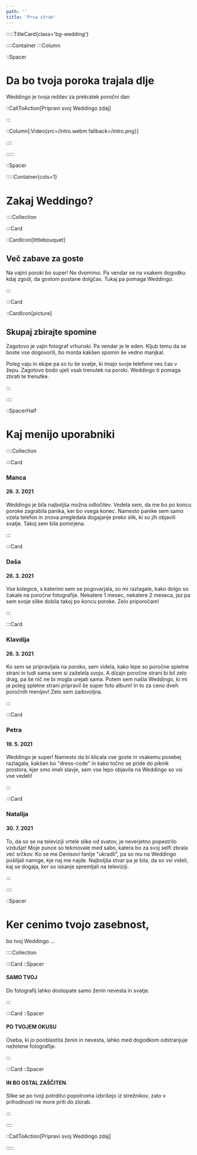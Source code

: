 ```yaml
---
path: ''
title: 'Prva stran'
---
```



:::::TitleCard{class='bg-wedding'}



::::Container
:::Column

::Spacer
# Da bo tvoja poroka trajala dlje

Weddingo je tvoja rešitev za prekratek poročni dan

::CallToAction[Pripravi svoj Weddingo zdaj]

:::

::Column[:Video{src=/intro.webm fallback=/intro.png}]

::::


:::::




::Spacer




:::::Container{cols=1}

# Zakaj Weddingo?


::::Collection


:::Card

::CardIcon[littlebouquet]

## Več zabave za goste

Na vajini poroki bo super! Ne dvomimo. Pa vendar se na vsakem dogodku kdaj zgodi, da gostom postane dolgčas. Tukaj pa pomaga Weddingo.

:::

:::Card

::CardIcon[picture]

## Skupaj zbirajte spomine

Zagotovo je vajin fotograf vrhunski. Pa vendar je le eden. Kljub temu da se boste vse dogovorili, bo morda kakšen spomin še vedno manjkal. 

Poleg vaju in ekipe pa so tu še svatje, ki imajo svoje telefone ves čas v žepu. Zagotovo bodo ujeli vsak trenutek na poroki. Weddingo ti pomaga zbrati te trenutke.

:::

::::

::SpacerHalf


# Kaj menijo uporabniki

::::Collection



:::Card

### Manca

#### 26. 3. 2021

Weddingo je bila najboljša možna odločitev. Vedela sem, da me bo po koncu poroke zagrabila panika, ker bo vsega konec. Namesto panike sem samo vzela telefon in znova pregledala dogajanje preko slik, ki so jih objavili svatje. Takoj sem bila pomirjena.

:::

:::Card

### Daša

#### 26. 3. 2021

Vse kolegice, s katerimi sem se pogovarjala, so mi razlagale, kako dolgo so čakale na poročne fotografije. Nekatere 1 mesec, nekatere 2 meseca, jaz pa sem svoje slike dobila takoj po koncu poroke. Zelo priporočam!

:::

:::Card

### Klavdija

#### 26. 3. 2021

Ko sem se pripravljala na poroko, sem videla, kako lepe so poročne spletne strani in tudi sama sem si zaželela svojo. A dizajn poročne
strani bi bil zelo drag, pa še nič ne bi mogla urejati sama. Potem sem našla Weddingo, ki mi je poleg spletne strani pripravil še super foto album! In to za ceno dveh poročnih menijev! Zelo sem zadovoljna.

:::


:::Card 


### Petra

#### 19. 5. 2021

Weddingo je super! Namesto da bi klicala vse goste in vsakemu posebej razlagala, kakšen bo "dress-code" in kako točno se pride do piknik prostora, kjer smo imeli slavje, sem vse lepo objavila na Weddingo so vsi vse vedeli!

:::


:::Card 

### Natalija

#### 30. 7. 2021

To, da so se na televiziji vrtele slike od svatov, je neverjetno popestrilo vzdušje! Moje punce so tekmovale med sabo, katera bo za svoj selfi zbrala več srčkov. Ko se me Denisovi fantje
"ukradli", pa so mu na Weddingo pošiljali namige,  kje naj me najde. Najboljša stvar pa je bila, da so vsi videli, kaj se dogaja, ker so iskanje spremljali na televiziji.

:::

::::


::Spacer
# Ker cenimo tvojo zasebnost,

bo tvoj Weddingo ...

::::Collection

:::Card
::Spacer

#### SAMO TVOJ
Do fotografij lahko dostopate samo
ženin nevesta in svatje.

:::

:::Card
::Spacer
#### PO TVOJEM OKUSU
Oseba, ki jo pooblastita 
ženin in nevesta, lahko med 
dogodkom odstranjuje neželene 
fotografije.

:::

:::Card
::Spacer
#### IN BO OSTAL ZAŠČITEN.
Slike se po tvoji potrditvi popolnoma izbrišejo iz strežnikov, zato v prihodnosti ne more priti do zlorab.

:::

::::

::CallToAction[Pripravi svoj Weddingo zdaj]


:::::